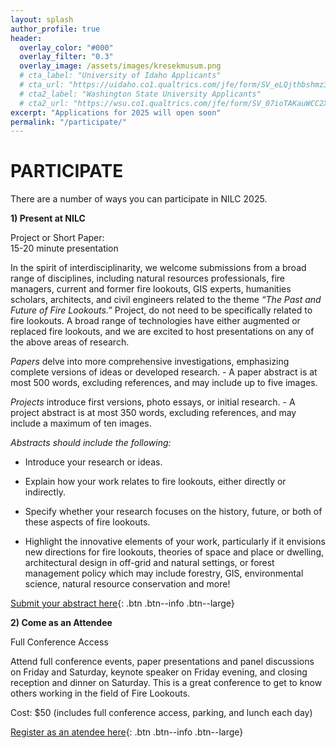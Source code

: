 ```yaml
---
layout: splash
author_profile: true
header:
  overlay_color: "#000"
  overlay_filter: "0.3"
  overlay_image: /assets/images/kresekmusum.png
  # cta_label: "University of Idaho Applicants"
  # cta_url: "https://uidaho.co1.qualtrics.com/jfe/form/SV_eLQjthbshmz3bNz"
  # cta2_label: "Washington State University Applicants"
  # cta2_url: "https://wsu.co1.qualtrics.com/jfe/form/SV_07ioTAKauWCC2X3"
excerpt: "Applications for 2025 will open soon"
permalink: "/participate/"
---
```


# **PARTICIPATE**

There are a number of ways you can participate in NILC 2025\.

**1\) Present at NILC**

Project or Short Paper:   
15-20 minute presentation

In the spirit of interdisciplinarity, we welcome submissions from a broad range of disciplines, including natural resources professionals, fire managers, current and former fire lookouts, GIS experts, humanities scholars, architects, and civil engineers related to the theme *“The Past and Future of Fire Lookouts.”* Project, do not need to be specifically related to fire lookouts. A broad range of technologies have either augmented or replaced fire lookouts, and we are excited to host presentations on any of the above areas of research. 

*Papers* delve into more comprehensive investigations, emphasizing complete versions of ideas or developed research. \- A paper abstract is at most 500 words, excluding references, and may include up to five images. 

*Projects* introduce first versions, photo essays, or initial research. \- A project abstract is at most 350 words, excluding references, and may include a maximum of ten images.

*Abstracts should include the following:*

* Introduce your research or ideas.

* Explain how your work relates to fire lookouts, either directly or indirectly.

* Specify whether your research focuses on the history, future, or both of these aspects of fire lookouts.

* Highlight the innovative elements of your work, particularly if it envisions new directions for fire lookouts, theories of space and place or dwelling, architectural design in off-grid and natural settings, or forest management policy which may include forestry, GIS, environmental science, natural resource conservation and more!

[Submit your abstract here](../join/){: .btn .btn--info .btn--large}

**2\) Come as an Attendee**

Full Conference Access

Attend full conference events, paper presentations and panel discussions on Friday and Saturday, keynote speaker on Friday evening, and closing reception and dinner on Saturday. This is a great conference to get to know others working in the field of Fire Lookouts.

Cost: $50 (includes full conference access, parking, and lunch each day)

[Register as an atendee here](../join/){: .btn .btn--info .btn--large}

